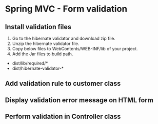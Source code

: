 # Spring MVC - Form validation

## Install validation files

1. Go to the hibernate validator and download zip file.
2. Unzip the hibernate validator file.
3. Copy below files to WebContents/WEB-INF/lib of your project.
4. Add the Jar files to build path.

* dist/lib/required/*
* dist/hibernate-validator-*


## Add validation rule to customer class

## Display validation error message on HTML form

## Perform validation in Controller class
